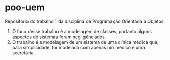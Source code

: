 # poo-uem

 Repositório do trabalho 1 da disciplina de Programação Orientada a Objetos. 

 1. O foco desse trabalho é a modelagem de classes, portanto alguns aspectos de sistemas foram negligênciados.
 2. O trabalho é a modelagem de um sistema de uma clínica médica que, para simplicidade, foi modelada com apenas um 
    médico e uma secretária.

